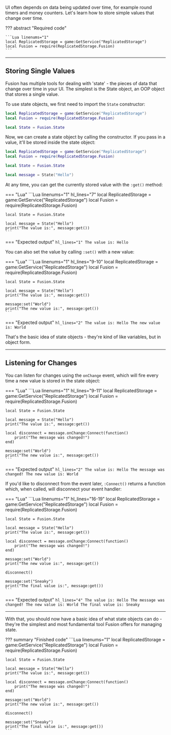 UI often depends on data being updated over time, for example round timers and
money counters. Let's learn how to store simple values that change over time.

??? abstract "Required code"

	```Lua linenums="1"
	local ReplicatedStorage = game:GetService("ReplicatedStorage")
	local Fusion = require(ReplicatedStorage.Fusion)
	```

-----

## Storing Single Values

Fusion has multiple tools for dealing with 'state' - the pieces of data that
change over time in your UI. The simplest is the State object, an OOP object
that stores a single value.

To use state objects, we first need to import the `State` constructor:

```Lua linenums="1" hl_lines="4"
local ReplicatedStorage = game:GetService("ReplicatedStorage")
local Fusion = require(ReplicatedStorage.Fusion)

local State = Fusion.State
```

Now, we can create a state object by calling the constructor. If you pass in a
value, it'll be stored inside the state object:

```Lua linenums="1" hl_lines="6"
local ReplicatedStorage = game:GetService("ReplicatedStorage")
local Fusion = require(ReplicatedStorage.Fusion)

local State = Fusion.State

local message = State("Hello")
```

At any time, you can get the currently stored value with the `:get()` method:

=== "Lua"
	```Lua linenums="1" hl_lines="7"
	local ReplicatedStorage = game:GetService("ReplicatedStorage")
	local Fusion = require(ReplicatedStorage.Fusion)

	local State = Fusion.State

	local message = State("Hello")
	print("The value is:", message:get())
	```
=== "Expected output"
	``` hl_lines="1"
	The value is: Hello
	```

You can also set the value by calling `:set()` with a new value:

=== "Lua"
	```Lua linenums="1" hl_lines="9-10"
	local ReplicatedStorage = game:GetService("ReplicatedStorage")
	local Fusion = require(ReplicatedStorage.Fusion)

	local State = Fusion.State

	local message = State("Hello")
	print("The value is:", message:get())

	message:set("World")
	print("The new value is:", message:get())
	```
=== "Expected output"
	``` hl_lines="2"
	The value is: Hello
	The new value is: World
	```

That's the basic idea of state objects - they're kind of like variables, but in
object form.

-----

## Listening for Changes

You can listen for changes using the `onChange` event, which will fire every
time a new value is stored in the state object:

=== "Lua"
	```Lua linenums="1" hl_lines="9-11"
	local ReplicatedStorage = game:GetService("ReplicatedStorage")
	local Fusion = require(ReplicatedStorage.Fusion)

	local State = Fusion.State

	local message = State("Hello")
	print("The value is:", message:get())

	local disconnect = message.onChange:Connect(function()
		print("The message was changed!")
	end)

	message:set("World")
	print("The new value is:", message:get())
	```
=== "Expected output"
	``` hl_lines="2"
	The value is: Hello
	The message was changed!
	The new value is: World
	```

If you'd like to disconnect from the event later, `:Connect()` returns a
function which, when called, will disconnect your event handler:

=== "Lua"
	```Lua linenums="1" hl_lines="16-19"
	local ReplicatedStorage = game:GetService("ReplicatedStorage")
	local Fusion = require(ReplicatedStorage.Fusion)

	local State = Fusion.State

	local message = State("Hello")
	print("The value is:", message:get())

	local disconnect = message.onChange:Connect(function()
		print("The message was changed!")
	end)

	message:set("World")
	print("The new value is:", message:get())

	disconnect()

	message:set("Sneaky")
	print("The final value is:", message:get())
	```
=== "Expected output"
	``` hl_lines="4"
	The value is: Hello
	The message was changed!
	The new value is: World
	The final value is: Sneaky
	```

-----

With that, you should now have a basic idea of what state objects can do -
they're the simplest and most fundamental tool Fusion offers for managing state.

??? summary "Finished code"
	```Lua linenums="1"
	local ReplicatedStorage = game:GetService("ReplicatedStorage")
	local Fusion = require(ReplicatedStorage.Fusion)

	local State = Fusion.State

	local message = State("Hello")
	print("The value is:", message:get())

	local disconnect = message.onChange:Connect(function()
		print("The message was changed!")
	end)

	message:set("World")
	print("The new value is:", message:get())

	disconnect()

	message:set("Sneaky")
	print("The final value is:", message:get())
	```